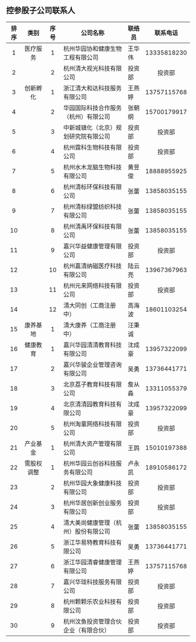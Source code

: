 ## 控参股子公司联系人

|排序|类别|序号|公司名称|联络员|联系电话|
|:--:|:---:|:--:|----|----|:---:|
|1|医疗服务|1|杭州华园协和健康生物工程有限公司|王华伟|13335818230|
|2||2|杭州清大视光科技有限公司|投资部|投资部|
|3|创新孵化|1|浙江清大和达科技服务有限公司|王燕婷|13757115768|
|4||2|华园国际科技合作服务（杭州）有限公司|张朝纲|15700179917|
|5||3|中新城镇化（北京）规划研究院有限公司|投资部|投资部|
|6||4|杭州霆科生物科技有限公司|投资部|投资部|
|7||5|杭州水木龙脑生物科技有限公司|黄昱俊|18888955925|
|8||6|杭州清标环保科技有限公司|张蕾|13858035155|
|9||7|杭州清标绿盟纺织科技有限公司|张蕾|13858035155|
|10||8|杭州清禹环保科技有限公司|张蕾|13858035155|
|11||9|嘉兴华益健康管理有限公司|投资部|投资部|
|12||10|杭州嘉清纳磁医疗科技有限公司|陆云亮|13967367963|
|13||11|杭州元来网络科技有限公司|投资部|投资部|
|14||12|清大同创（工商注册中）|高海波|18601103254|
|15|康养基地|1|清大康养（工商注册中）|汪秉诚||
|16|健康教育|1|嘉兴华园清清教育科技有限公司|沈成豪|13957322099|
|17||2|嘉兴华骏企业管理咨询有限公司|吴勇|13736441771|
|18||3|北京荔子教育科技有限公司|詹从淼|13311055379|
|19||4|北京清清园教育科技有限公司|沈成豪|13957322099|
|20||5|杭州淘童网络科技有限公司|投资部|投资部|
|21|产业基金|1|杭州清大资产管理有限公司|王鹍|15010197388|
|22|需股权调整|1|杭州华园云创谷科技服务有限公司|卢永凯|18910586172|
|23||2|杭州华园大象健康科技有限公司|投资部|投资部|
|24||3|杭州华居创新创业服务有限公司|投资部|投资部|
|25||4|清大美尚健康管理（杭州）股份有限公司|张蕾|13858035155|
|26||5|浙江华易特教育科技有限公司|吴勇|13736441771|
|27||6|浙江华园清睿健康管理有限公司|王燕婷|13757115768|
|28||7|嘉兴华珑科技服务有限公司|投资部|投资部|
|29||8|杭州颗颗乐农业科技有限公司|投资部|投资部|
|30||9|杭州汶鱼投资管理合伙企业（有限合伙）|投资部|投资部|
